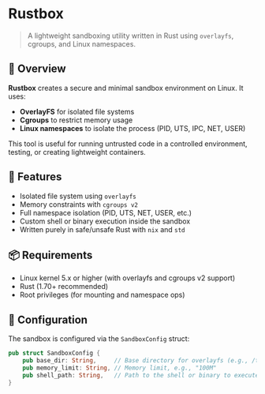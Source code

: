 # Rustbox

> A lightweight sandboxing utility written in Rust using `overlayfs`, cgroups, and Linux namespaces.

## 🚀 Overview

**Rustbox** creates a secure and minimal sandbox environment on Linux. It uses:
- **OverlayFS** for isolated file systems
- **Cgroups** to restrict memory usage
- **Linux namespaces** to isolate the process (PID, UTS, IPC, NET, USER)

This tool is useful for running untrusted code in a controlled environment, testing, or creating lightweight containers.

## 🧰 Features

- Isolated file system using `overlayfs`
- Memory constraints with `cgroups v2`
- Full namespace isolation (PID, UTS, NET, USER, etc.)
- Custom shell or binary execution inside the sandbox
- Written purely in safe/unsafe Rust with `nix` and `std`

## 📦 Requirements

- Linux kernel 5.x or higher (with overlayfs and cgroups v2 support)
- Rust (1.70+ recommended)
- Root privileges (for mounting and namespace ops)

## 🔧 Configuration

The sandbox is configured via the `SandboxConfig` struct:

```rust
pub struct SandboxConfig {
    pub base_dir: String,     // Base directory for overlayfs (e.g., /tmp/sandbox)
    pub memory_limit: String, // Memory limit, e.g., "100M"
    pub shell_path: String,   // Path to the shell or binary to execute
}

